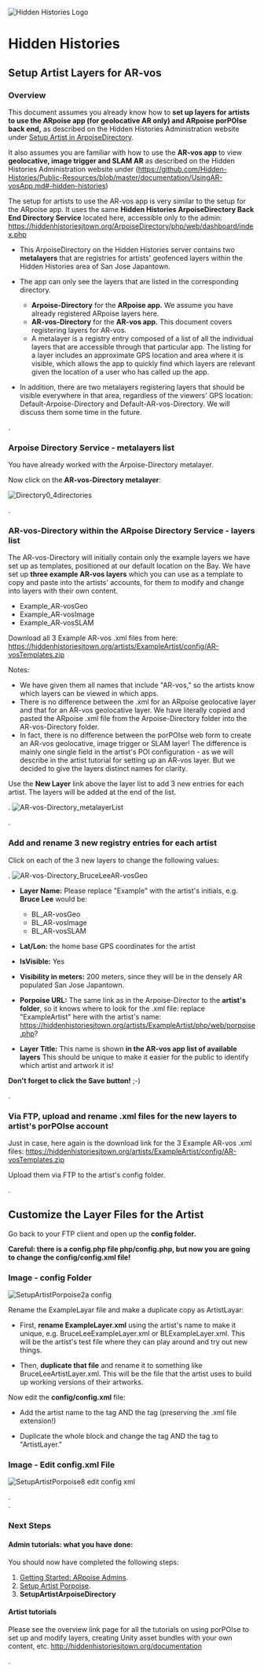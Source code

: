 ![Hidden Histories Logo](/images/hiddenhistories-logo.png)
# Hidden Histories
## Setup Artist Layers for AR-vos

### Overview

This document assumes you already know how to **set up layers for artists to use the ARpoise app (for geolocative AR only) and ARpoise porPOIse back end,** as described on the Hidden Histories Administration website under [Setup Artist in ArpoiseDirectory](https://github.com/Hidden-Histories/Public-Resources/blob/master/administration/SetupArtistArpoiseDirectory.md).

It also assumes you are familiar with how to use the **AR-vos app** to view **geolocative, image trigger and SLAM AR** as described on the Hidden Histories Administration website under (https://github.com/Hidden-Histories/Public-Resources/blob/master/documentation/UsingAR-vosApp.md#-hidden-histories)

The setup for artists to use the AR-vos app is very similar to the setup for the ARpoise app. It uses the same **Hidden Histories ArpoiseDirectory Back End Directory Service** located here, accessible only to the admin: https://hiddenhistoriesjtown.org/ArpoiseDirectory/php/web/dashboard/index.php

- This ArpoiseDirectory on the Hidden Histories server contains two **metalayers** that are registries for artists' geofenced layers within the Hidden Histories area of San Jose Japantown.
- The app can only see the layers that are listed in the corresponding directory.
  - **Arpoise-Directory** for the **ARpoise app.** We assume you have already registered ARpoise layers here.
  - **AR-vos-Directory** for the **AR-vos app.** This document covers registering layers for AR-vos.
  - A metalayer is a registry entry composed of a list of all the individual layers that are accessible through that particular app. The listing for a layer includes an approximate GPS location and area where it is visible, which allows the app to quickly find which layers are relevant given the location of a user who has called up the app.
  
- In addition, there are two metalayers registering layers that should be visible everywhere in that area, regardless of the viewers' GPS location: Default-Arpoise-Directory and Default-AR-vos-Directory. We will discuss them some time in the future.

. 
### Arpoise Directory Service - metalayers list

You have already worked with the Arpoise-Directory metalayer. 

Now click on the **AR-vos-Directory metalayer**:


![Directory0_4directories](images/Directory0_4directories.png)

.
### AR-vos-Directory within the ARpoise Directory Service - layers list

The AR-vos-Directory will initially contain only the example layers we have set up as templates, positioned at our default location on the Bay. We have set up **three example AR-vos layers** which you can use as a template to copy and paste into the artists' accounts, for them to modify and change into layers with their own content. 
- Example_AR-vosGeo
- Example_AR-vosImage
- Example_AR-vosSLAM

Download all 3 Example AR-vos .xml files from here:
https://hiddenhistoriesjtown.org/artists/ExampleArtist/config/AR-vosTemplates.zip

Notes:
- We have given them all names that include "AR-vos," so the artists know which layers can be viewed in which apps. 
- There is no difference between the .xml for an ARpoise geolocative layer and that for an AR-vos geolocative layer. We have literally copied and pasted the ARpoise .xml file from the Arpoise-Directory folder into the AR-vos-Directory folder. 
- In fact, there is no difference between the porPOIse web form to create an AR-vos geolocative, image trigger or SLAM layer! The difference is mainly one single field in the artist's POI configuration - as we will describe in the artist tutorial for setting up an AR-vos layer. But we decided to give the layers distinct names for clarity.

Use the **New Layer** link above the layer list to add 3 new entries for each artist. The layers will be added at the end of the list.

.
![AR-vos-Directory_metalayerList](images/AR-vos-Directory_metalayerList.png)

.

### Add and rename 3 new registry entries for each artist

Click on each of the 3 new layers to change the following values:

.
![AR-vos-Directory_BruceLeeAR-vosGeo](images/AR-vos-Directory_BruceLeeAR-vosGeo.png)

- **Layer Name:** Please replace "Example" with the artist's initials, e.g. **Bruce Lee** would be:
  - BL_AR-vosGeo
  - BL_AR-vosImage
  - BL_AR-vosSLAM

- **Lat/Lon:** the home base GPS coordinates for the artist

- **IsVisible:** Yes

- **Visibility in meters:** 200 meters, since they will be in the densely AR populated San Jose Japantown.

- **Porpoise URL:** The same link as in the Arpoise-Director to the **artist's folder**, so it knows where to look for the .xml file: replace "ExampleArtist" here with the artist's name: https://hiddenhistoriesjtown.org/artists/ExampleArtist/php/web/porpoise.php?

- **Layer Title:** This name is shown **in the AR-vos app list of available layers** This should be unique to make it easier for the public to identify which artist and artwork it is!

**Don't forget to click the Save button!** ;-)

.

### Via FTP, upload and rename .xml files for the new layers to artist's porPOIse account

Just in case, here again is the download link for the 3 Example AR-vos .xml files:
https://hiddenhistoriesjtown.org/artists/ExampleArtist/config/AR-vosTemplates.zip

Upload them via FTP to the artist's config folder.

. 
## Customize the Layer Files for the Artist

Go back to your FTP client and open up the **config folder.** 

**Careful: there is a config.php file php/config.php, but now you are going to change the config/config.xml file!**

### Image - config Folder
![SetupArtistPorpoise2a config](images/SetupArtistPorpoise2a_config.png)

Rename the ExampleLayar file and make a duplicate copy as ArtistLayar:

- First, **rename ExampleLayer.xml** using the artist's name to make it unique, e.g. BruceLeeExampleLayer.xml or BLExampleLayer.xml. This will be the artist's test file where they can play around and try out new things.

- Then, **duplicate that file** and rename it to something like BruceLeeArtistLayer.xml. This will be the file that the artist uses to build up working versions of their artworks.

Now edit the **config/config.xml** file:

- Add the artist name to the <name> tag AND the <source> tag (preserving the .xml file extension!)

- Duplicate the whole <layer> block and change the <name> tag AND the <source> tag to "ArtistLayer."

### Image - Edit config.xml File
![SetupArtistPorpoise8 edit config xml](images/SetupArtistPorpoise8_editConfigXml.png)

.  
. 
### Next Steps

#### Admin tutorials: what you have done:
You should now have completed the following steps:

1. [Getting Started: ARpoise Admins](GettingStarted-ARpoiseAdmins.md).
2. [Setup Artist Porpoise](SetupArtistPorpoise.md).
3. **SetupArtistArpoiseDirectory**

#### Artist tutorials
Please see the overview link page for all the tutorials on using porPOIse to set up and modify layers, creating Unity asset bundles with your own content, etc.
http://hiddenhistoriesjtown.org/documentation

<!--
- To learn what you can do in porPOIse, including animations, play around with your existing test layer using the tutorial on the ARpoise porPOISe Back End:
https://github.com/Hidden-Histories/Public-Resources/blob/master/documentation/UsingPorPOIse.md

- To create a new AR experience for your layer, you need to set up the assets in Unity (2D and 3D objects, sounds) and then export them into asset bundles. Learning to use Unity goes beyond the scope of our tutorials, but here is our tutorial for turning Unity assets into AssetBundles:
https://github.com/Hidden-Histories/Public-Resources/blob/master/documentation/CreatingAssetBundles.md
-->
.

